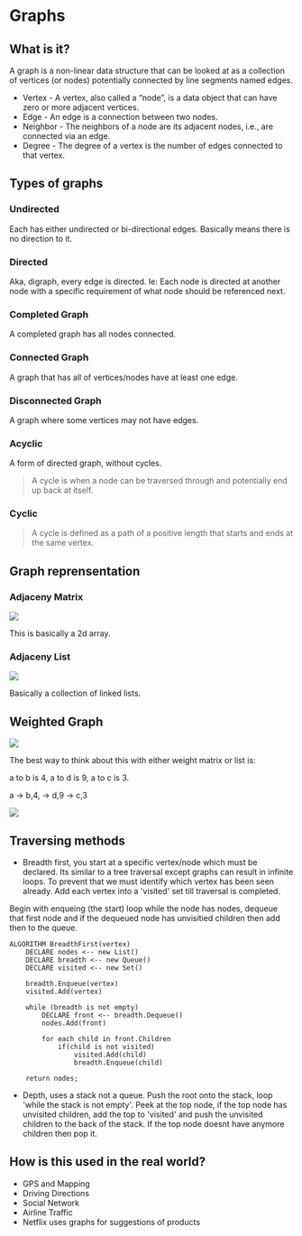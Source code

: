 # Graphs

## What is it?

A graph is a non-linear data structure that can be looked at as a collection of vertices (or nodes) potentially connected by line segments named edges.

- Vertex - A vertex, also called a “node”, is a data object that can have zero or more adjacent vertices.
- Edge - An edge is a connection between two nodes.
- Neighbor - The neighbors of a node are its adjacent nodes, i.e., are connected via an edge.
- Degree - The degree of a vertex is the number of edges connected to that vertex.

## Types of graphs

### Undirected

Each has either undirected or bi-directional edges. Basically means there is no direction to it.

### Directed

Aka, digraph, every edge is directed. Ie: Each node is directed at another node with a specific requirement of what node should be referenced next.

### Completed Graph

A completed graph has all nodes connected.

### Connected Graph

A graph that has all of vertices/nodes have at least one edge.

### Disconnected Graph

A graph where some vertices may not have edges.

### Acyclic

A form of directed graph, without cycles.

> A cycle is when a node can be traversed through and potentially end up back at itself.

### Cyclic

> A cycle is defined as a path of a positive length that starts and ends at the same vertex.

## Graph reprensentation

### Adjaceny Matrix

<img src="https://codefellows.github.io/common_curriculum/data_structures_and_algorithms/Code_401/class-35/resources/assets/AdjMatrix.PNG">

This is basically a 2d array.

### Adjaceny List

<img src="https://codefellows.github.io/common_curriculum/data_structures_and_algorithms/Code_401/class-35/resources/assets/AdjList.PNG">

Basically a collection of linked lists.

## Weighted Graph

<img src="https://codefellows.github.io/common_curriculum/data_structures_and_algorithms/Code_401/class-35/resources/assets/weightGraph.PNG">

The best way to think about this with either weight matrix or list is:

a to b is 4, a to d is 9, a to c is 3.

a -> b,4, -> d,9 -> c,3

<img src="https://codefellows.github.io/common_curriculum/data_structures_and_algorithms/Code_401/class-35/resources/assets/weightList.PNG">

## Traversing methods

- Breadth first, you start at a specific vertex/node which must be declared. Its similar to a tree traversal except graphs can result in infinite loops. To prevent that we must identify which vertex has been seen already. Add each vertex into a 'visited' set till traversal is completed.

Begin with enqueing (the start) loop while the node has nodes, dequeue that first node and if the dequeued node has unvisitied children then add then to the queue.

```
ALGORITHM BreadthFirst(vertex)
    DECLARE nodes <-- new List()
    DECLARE breadth <-- new Queue()
    DECLARE visited <-- new Set()

    breadth.Enqueue(vertex)
    visited.Add(vertex)

    while (breadth is not empty)
        DECLARE front <-- breadth.Dequeue()
        nodes.Add(front)

        for each child in front.Children
            if(child is not visited)
                visited.Add(child)
                breadth.Enqueue(child)   

    return nodes;
```

- Depth, uses a stack not a queue. Push the root onto the stack, loop 'while the stack is not empty'. Peek at the top node, if the top node has unvisited children, add the top to 'visited' and push the unvisited children to the back of the stack. If the top node doesnt have anymore children then pop it.

## How is this used in the real world?


- GPS and Mapping
- Driving Directions
- Social Network
- Airline Traffic
- Netflix uses graphs for suggestions of products


